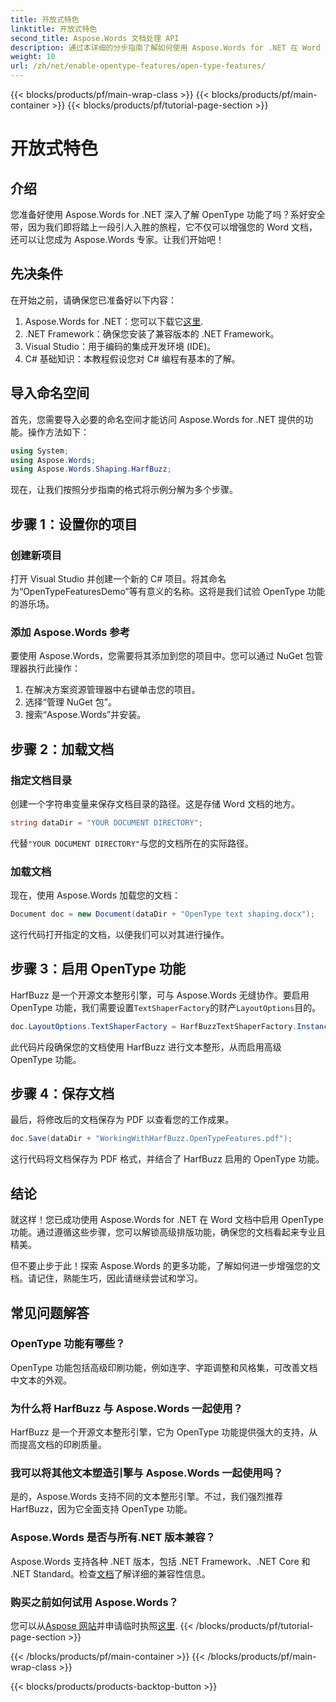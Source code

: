 ```yaml
---
title: 开放式特色
linktitle: 开放式特色
second_title: Aspose.Words 文档处理 API
description: 通过本详细的分步指南了解如何使用 Aspose.Words for .NET 在 Word 文档中启用 OpenType 功能。
weight: 10
url: /zh/net/enable-opentype-features/open-type-features/
---
```


{{< blocks/products/pf/main-wrap-class >}}
{{< blocks/products/pf/main-container >}}
{{< blocks/products/pf/tutorial-page-section >}}

# 开放式特色

## 介绍

您准备好使用 Aspose.Words for .NET 深入了解 OpenType 功能了吗？系好安全带，因为我们即将踏上一段引人入胜的旅程，它不仅可以增强您的 Word 文档，还可以让您成为 Aspose.Words 专家。让我们开始吧！

## 先决条件

在开始之前，请确保您已准备好以下内容：

1.  Aspose.Words for .NET：您可以下载它[这里](https://releases.aspose.com/words/net/).
2. .NET Framework：确保您安装了兼容版本的 .NET Framework。
3. Visual Studio：用于编码的集成开发环境 (IDE)。
4. C# 基础知识：本教程假设您对 C# 编程有基本的了解。

## 导入命名空间

首先，您需要导入必要的命名空间才能访问 Aspose.Words for .NET 提供的功能。操作方法如下：

```csharp
using System;
using Aspose.Words;
using Aspose.Words.Shaping.HarfBuzz;
```

现在，让我们按照分步指南的格式将示例分解为多个步骤。

## 步骤 1：设置你的项目

### 创建新项目

打开 Visual Studio 并创建一个新的 C# 项目。将其命名为“OpenTypeFeaturesDemo”等有意义的名称。这将是我们试验 OpenType 功能的游乐场。

### 添加 Aspose.Words 参考

要使用 Aspose.Words，您需要将其添加到您的项目中。您可以通过 NuGet 包管理器执行此操作：

1. 在解决方案资源管理器中右键单击您的项目。
2. 选择“管理 NuGet 包”。
3. 搜索“Aspose.Words”并安装。

## 步骤 2：加载文档

### 指定文档目录

创建一个字符串变量来保存文档目录的路径。这是存储 Word 文档的地方。

```csharp
string dataDir = "YOUR DOCUMENT DIRECTORY";
```

代替`"YOUR DOCUMENT DIRECTORY"`与您的文档所在的实际路径。

### 加载文档

现在，使用 Aspose.Words 加载您的文档：

```csharp
Document doc = new Document(dataDir + "OpenType text shaping.docx");
```

这行代码打开指定的文档，以便我们可以对其进行操作。

## 步骤 3：启用 OpenType 功能

HarfBuzz 是一个开源文本整形引擎，可与 Aspose.Words 无缝协作。要启用 OpenType 功能，我们需要设置`TextShaperFactory`的财产`LayoutOptions`目的。

```csharp
doc.LayoutOptions.TextShaperFactory = HarfBuzzTextShaperFactory.Instance;
```

此代码片段确保您的文档使用 HarfBuzz 进行文本整形，从而启用高级 OpenType 功能。

## 步骤 4：保存文档

最后，将修改后的文档保存为 PDF 以查看您的工作成果。

```csharp
doc.Save(dataDir + "WorkingWithHarfBuzz.OpenTypeFeatures.pdf");
```

这行代码将文档保存为 PDF 格式，并结合了 HarfBuzz 启用的 OpenType 功能。

## 结论

就这样！您已成功使用 Aspose.Words for .NET 在 Word 文档中启用 OpenType 功能。通过遵循这些步骤，您可以解锁高级排版功能，确保您的文档看起来专业且精美。

但不要止步于此！探索 Aspose.Words 的更多功能，了解如何进一步增强您的文档。请记住，熟能生巧，因此请继续尝试和学习。

## 常见问题解答

### OpenType 功能有哪些？
OpenType 功能包括高级印刷功能，例如连字、字距调整和风格集，可改善文档中文本的外观。

### 为什么将 HarfBuzz 与 Aspose.Words 一起使用？
HarfBuzz 是一个开源文本整形引擎，它为 OpenType 功能提供强大的支持，从而提高文档的印刷质量。

### 我可以将其他文本塑造引擎与 Aspose.Words 一起使用吗？
是的，Aspose.Words 支持不同的文本整形引擎。不过，我们强烈推荐 HarfBuzz，因为它全面支持 OpenType 功能。

### Aspose.Words 是否与所有.NET 版本兼容？
 Aspose.Words 支持各种 .NET 版本，包括 .NET Framework、.NET Core 和 .NET Standard。检查[文档](https://reference.aspose.com/words/net/)了解详细的兼容性信息。

### 购买之前如何试用 Aspose.Words？
您可以从[Aspose 网站](https://releases.aspose.com/)并申请临时执照[这里](https://purchase.aspose.com/temporary-license/).
{{< /blocks/products/pf/tutorial-page-section >}}

{{< /blocks/products/pf/main-container >}}
{{< /blocks/products/pf/main-wrap-class >}}

{{< blocks/products/products-backtop-button >}}
